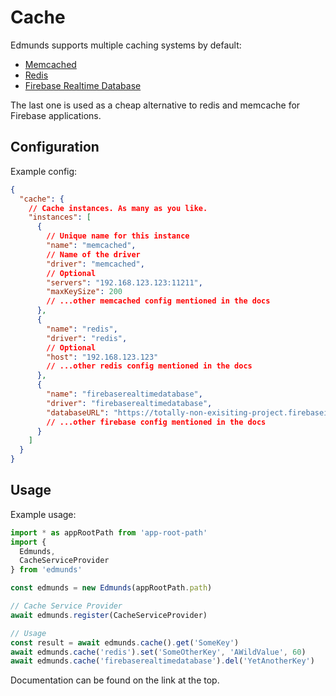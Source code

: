 # Cache

Edmunds supports multiple caching systems by default:
- [Memcached](https://www.npmjs.com/package/memcached)
- [Redis](https://www.npmjs.com/package/redis)
- [Firebase Realtime Database](https://firebase.google.com/docs/database/web/start)

The last one is used as a cheap alternative to redis and memcache for
Firebase applications.


## Configuration

Example config:
```json
{
  "cache": {
    // Cache instances. As many as you like.
    "instances": [
      {
        // Unique name for this instance
        "name": "memcached", 
        // Name of the driver 
        "driver": "memcached",
        // Optional
      	"servers": "192.168.123.123:11211",
      	"maxKeySize": 200
      	// ...other memcached config mentioned in the docs
      },
      {
        "name": "redis",
        "driver": "redis",
        // Optional
        "host": "192.168.123.123"
      	// ...other redis config mentioned in the docs
      },
      {
        "name": "firebaserealtimedatabase",
        "driver": "firebaserealtimedatabase",
        "databaseURL": "https://totally-non-exisiting-project.firebaseio.com"
      	// ...other firebase config mentioned in the docs
      }
    ]
  }
}
```


## Usage

Example usage:
```typescript
import * as appRootPath from 'app-root-path'
import {
  Edmunds,
  CacheServiceProvider
} from 'edmunds'

const edmunds = new Edmunds(appRootPath.path)

// Cache Service Provider
await edmunds.register(CacheServiceProvider)

// Usage
const result = await edmunds.cache().get('SomeKey')
await edmunds.cache('redis').set('SomeOtherKey', 'AWildValue', 60)
await edmunds.cache('firebaserealtimedatabase').del('YetAnotherKey')
```

Documentation can be found on the link at the top.
